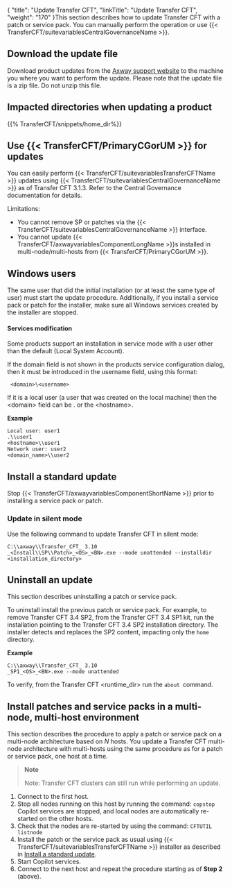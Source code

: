 {
    "title": "Update Transfer CFT",
    "linkTitle": "Update Transfer CFT",
    "weight": "170"
}This section describes how to update Transfer CFT with a patch or service pack. You can manually perform the operation or use {{< TransferCFT/suitevariablesCentralGovernanceName  >}}.

Download the update file
------------------------

Download product updates from the [Axway support website](https://support.axway.com/) to the machine you where you want to perform the update. Please note that the update file is a zip file. Do not unzip this file.

Impacted directories when updating a product
--------------------------------------------

{{% TransferCFT/snippets/home_dir%}}

Use {{< TransferCFT/PrimaryCGorUM  >}} for updates
-------------------------------------------------------

You can easily perform {{< TransferCFT/suitevariablesTransferCFTName  >}} updates using {{< TransferCFT/suitevariablesCentralGovernanceName  >}} as of Transfer CFT 3.1.3. Refer to the Central Governance documentation for details.

Limitations:

- You cannot remove SP or patches via the {{< TransferCFT/suitevariablesCentralGovernanceName  >}} interface.
- You cannot update {{< TransferCFT/axwayvariablesComponentLongName  >}}s installed in multi-node/multi-hosts from {{< TransferCFT/PrimaryCGorUM  >}}.

Windows users
-------------

The same user that did the initial installation (or at least the same type of user) must start the update procedure. Additionally, if you install a service pack or patch for the installer, make sure all Windows services created by the installer are stopped.

#### Services modification

Some products support an installation in service mode with a user other than the default (Local System Account).

If the domain field is not shown in the products service configuration dialog, then it must be introduced in the username field, using this format:

` <domain>\<username>`

If it is a local user (a user that was created on the local machine) then the &lt;domain&gt; field can be . or the &lt;hostname&gt;.

****Example****

```
Local user: user1
.\\user1
<hostname>\\user1
Network user: user2
<domain_name>\\user2
```
<span id="Install"></span>

Install a standard update
-------------------------

Stop {{< TransferCFT/axwayvariablesComponentShortName  >}} prior to installing a service pack or patch.

### Update in silent mode

Use the following command to update Transfer CFT in silent mode:

```
C:\\axway\\Transfer_CFT_ 3.10
_<Install\\SP\\Patch>_<OS>_<BN>.exe --mode unattended --installdir <installation_directory>
```

Uninstall an update
-------------------

This section describes uninstalling a patch or service pack.

To uninstall install the previous patch or service pack. For example, to remove Transfer CFT 3.4 SP2, from the Transfer CFT 3.4 SP1 kit, run the installation pointing to the Transfer CFT 3.4 SP2 installation directory. The installer detects and replaces the SP2 content, impacting only the `home `directory.

**Example**

```
C:\\axway\\Transfer_CFT_ 3.10
_SP1_<OS>_<BN>.exe --mode unattended
```

To verify, from the Transfer CFT &lt;runtime_dir&gt; run the `about `command.

Install patches and service packs in a multi-node, multi-host environment
-------------------------------------------------------------------------

This section describes the procedure to apply a patch or service pack on a multi-node architecture based on *N* hosts. You update a Transfer CFT multi-node architecture with multi-hosts using the same procedure as for a patch or service pack, one host at a time.

> **Note**
>
> Note: Transfer CFT clusters can still run while performing an update.

1. Connect to the first host.
1. Stop all nodes running on this host by running the command: `copstop`  
    Copilot services are stopped, and local nodes are automatically re-started on the other hosts.
1. Check that the nodes are re-started by using the command: `CFTUTIL listnode`
1. Install the patch or the service pack as usual using {{< TransferCFT/suitevariablesTransferCFTName  >}} installer as described in [Install a standard update](#Install).
1. Start Copilot services.
1. Connect to the next host and repeat the procedure starting as of ****Step 2**** (above).
